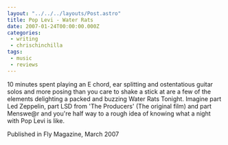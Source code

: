 ```yaml
---
layout: "../../../layouts/Post.astro"
title: Pop Levi - Water Rats
date: 2007-01-24T00:00:00.000Z
categories:
 - writing
 - chrischinchilla
tags: 
 - music 
 - reviews
---
```


10 minutes spent playing an E chord, ear splitting and ostentatious guitar solos and more posing than you care to shake a stick at are a few of the elements delighting a packed and buzzing Water Rats Tonight. Imagine part Led Zeppelin, part LSD from 'The Producers' (The original film) and part Menswe@r and you're half way to a rough idea of knowing what a night with Pop Levi is like.

Published in Fly Magazine, March 2007
